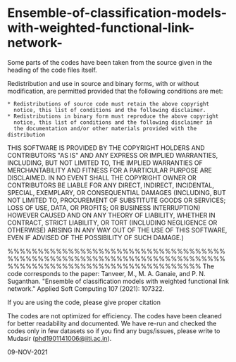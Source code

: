 # Ensemble-of-classification-models-with-weighted-functional-link-network-

Some parts of the codes have been taken from the source given in the heading of the code files  itself.

Redistribution and use in source and binary forms, with or without
modification, are permitted provided that the following conditions are
met:

    * Redistributions of source code must retain the above copyright
      notice, this list of conditions and the following disclaimer.
    * Redistributions in binary form must reproduce the above copyright
      notice, this list of conditions and the following disclaimer in
      the documentation and/or other materials provided with the distribution

THIS SOFTWARE IS PROVIDED BY THE COPYRIGHT HOLDERS AND CONTRIBUTORS "AS IS"
AND ANY EXPRESS OR IMPLIED WARRANTIES, INCLUDING, BUT NOT LIMITED TO, THE
IMPLIED WARRANTIES OF MERCHANTABILITY AND FITNESS FOR A PARTICULAR PURPOSE
ARE DISCLAIMED. IN NO EVENT SHALL THE COPYRIGHT OWNER OR CONTRIBUTORS BE
LIABLE FOR ANY DIRECT, INDIRECT, INCIDENTAL, SPECIAL, EXEMPLARY, OR
CONSEQUENTIAL DAMAGES (INCLUDING, BUT NOT LIMITED TO, PROCUREMENT OF
SUBSTITUTE GOODS OR SERVICES; LOSS OF USE, DATA, OR PROFITS; OR BUSINESS
INTERRUPTION) HOWEVER CAUSED AND ON ANY THEORY OF LIABILITY, WHETHER IN
CONTRACT, STRICT LIABILITY, OR TORT (INCLUDING NEGLIGENCE OR OTHERWISE)
ARISING IN ANY WAY OUT OF THE USE OF THIS SOFTWARE, EVEN IF ADVISED OF THE
POSSIBILITY OF SUCH DAMAGE.)

%%%%%%%%%%%%%%%%%%%%%%%%%%%%%%%%%%%%%%%%%%%%%%%%%%%%%%%%%%%%%%%%%%%%%%%%%%%%%%%%%%%%%%%%%%%%%%%%%%%%%%%%
The code corresponds to the paper:
Tanveer, M., M. A. Ganaie, and P. N. Suganthan. "Ensemble of classification models with weighted functional link network." Applied Soft Computing 107 (2021): 107322.

If you are using the code, please give proper citation

The codes are not optimized for efficiency. The codes have been cleaned for better readability
and documented. We have re-run and checked the
codes only in few datasets so if you find any bugs/issues, please write to
Mudasir (phd1901141006@iiti.ac.in).


09-NOV-2021
